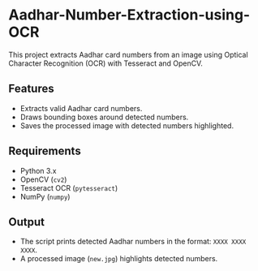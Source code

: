 # Aadhar-Number-Extraction-using-OCR
This project extracts Aadhar card numbers from an image using Optical Character Recognition (OCR) with Tesseract and OpenCV.

## Features
- Extracts valid Aadhar card numbers.
- Draws bounding boxes around detected numbers.
- Saves the processed image with detected numbers highlighted.

## Requirements
- Python 3.x
- OpenCV (`cv2`)
- Tesseract OCR (`pytesseract`)
- NumPy (`numpy`)

## Output
- The script prints detected Aadhar numbers in the format: `XXXX XXXX XXXX`.
- A processed image (`new.jpg`) highlights detected numbers.


